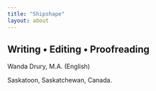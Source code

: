 ```yaml
---
title: "Shipshape"
layout: about
---
```


## Writing • Editing • Proofreading

Wanda Drury, M.A. (English)

Saskatoon, Saskatchewan, Canada.
